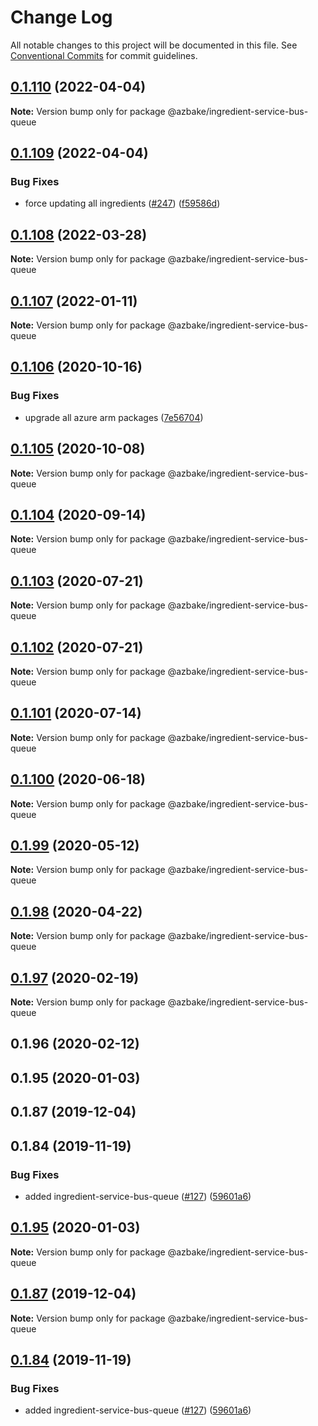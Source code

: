 # Change Log

All notable changes to this project will be documented in this file.
See [Conventional Commits](https://conventionalcommits.org) for commit guidelines.

## [0.1.110](https://github.com/HomecareHomebase/azure-bake/compare/@azbake/ingredient-service-bus-queue@0.1.109...@azbake/ingredient-service-bus-queue@0.1.110) (2022-04-04)

**Note:** Version bump only for package @azbake/ingredient-service-bus-queue





## [0.1.109](https://github.com/HomecareHomebase/azure-bake/compare/@azbake/ingredient-service-bus-queue@0.1.108...@azbake/ingredient-service-bus-queue@0.1.109) (2022-04-04)


### Bug Fixes

* force updating all ingredients ([#247](https://github.com/HomecareHomebase/azure-bake/issues/247)) ([f59586d](https://github.com/HomecareHomebase/azure-bake/commit/f59586d8b364860cc4b30059feb9a56d2cc329a0))





## [0.1.108](https://github.com/HomecareHomebase/azure-bake/compare/@azbake/ingredient-service-bus-queue@0.1.107...@azbake/ingredient-service-bus-queue@0.1.108) (2022-03-28)

**Note:** Version bump only for package @azbake/ingredient-service-bus-queue





## [0.1.107](https://github.com/HomecareHomebase/azure-bake/compare/@azbake/ingredient-service-bus-queue@0.1.106...@azbake/ingredient-service-bus-queue@0.1.107) (2022-01-11)

**Note:** Version bump only for package @azbake/ingredient-service-bus-queue





## [0.1.106](https://github.com/HomecareHomebase/azure-bake/compare/@azbake/ingredient-service-bus-queue@0.1.105...@azbake/ingredient-service-bus-queue@0.1.106) (2020-10-16)


### Bug Fixes

* upgrade all azure arm packages ([7e56704](https://github.com/HomecareHomebase/azure-bake/commit/7e56704))





## [0.1.105](https://github.com/HomecareHomebase/azure-bake/compare/@azbake/ingredient-service-bus-queue@0.1.104...@azbake/ingredient-service-bus-queue@0.1.105) (2020-10-08)

**Note:** Version bump only for package @azbake/ingredient-service-bus-queue





## [0.1.104](https://github.com/HomecareHomebase/azure-bake/compare/@azbake/ingredient-service-bus-queue@0.1.103...@azbake/ingredient-service-bus-queue@0.1.104) (2020-09-14)

**Note:** Version bump only for package @azbake/ingredient-service-bus-queue





## [0.1.103](https://github.com/HomecareHomebase/azure-bake/compare/@azbake/ingredient-service-bus-queue@0.1.102...@azbake/ingredient-service-bus-queue@0.1.103) (2020-07-21)

**Note:** Version bump only for package @azbake/ingredient-service-bus-queue





## [0.1.102](https://github.com/HomecareHomebase/azure-bake/compare/@azbake/ingredient-service-bus-queue@0.1.101...@azbake/ingredient-service-bus-queue@0.1.102) (2020-07-21)

**Note:** Version bump only for package @azbake/ingredient-service-bus-queue





## [0.1.101](https://github.com/HomecareHomebase/azure-bake/compare/@azbake/ingredient-service-bus-queue@0.1.100...@azbake/ingredient-service-bus-queue@0.1.101) (2020-07-14)

**Note:** Version bump only for package @azbake/ingredient-service-bus-queue





## [0.1.100](https://github.com/HomecareHomebase/azure-bake/compare/@azbake/ingredient-service-bus-queue@0.1.99...@azbake/ingredient-service-bus-queue@0.1.100) (2020-06-18)

**Note:** Version bump only for package @azbake/ingredient-service-bus-queue





## [0.1.99](https://github.com/HomecareHomebase/azure-bake/compare/@azbake/ingredient-service-bus-queue@0.1.98...@azbake/ingredient-service-bus-queue@0.1.99) (2020-05-12)

**Note:** Version bump only for package @azbake/ingredient-service-bus-queue





## [0.1.98](https://github.com/HomecareHomebase/azure-bake/compare/@azbake/ingredient-service-bus-queue@0.1.97...@azbake/ingredient-service-bus-queue@0.1.98) (2020-04-22)

**Note:** Version bump only for package @azbake/ingredient-service-bus-queue





## [0.1.97](https://github.com/HomecareHomebase/azure-bake/compare/@azbake/ingredient-service-bus-queue@0.1.96...@azbake/ingredient-service-bus-queue@0.1.97) (2020-02-19)

**Note:** Version bump only for package @azbake/ingredient-service-bus-queue





## 0.1.96 (2020-02-12)



## 0.1.95 (2020-01-03)



## 0.1.87 (2019-12-04)



## 0.1.84 (2019-11-19)


### Bug Fixes

* added ingredient-service-bus-queue ([#127](https://github.com/HomecareHomebase/azure-bake/issues/127)) ([59601a6](https://github.com/HomecareHomebase/azure-bake/commit/59601a6))





## [0.1.95](https://github.com/HomecareHomebase/azure-bake/compare/v0.1.94...v0.1.95) (2020-01-03)

**Note:** Version bump only for package @azbake/ingredient-service-bus-queue





## [0.1.87](https://github.com/HomecareHomebase/azure-bake/compare/v0.1.86...v0.1.87) (2019-12-04)

**Note:** Version bump only for package @azbake/ingredient-service-bus-queue





## [0.1.84](https://github.com/HomecareHomebase/azure-bake/compare/v0.1.83...v0.1.84) (2019-11-19)


### Bug Fixes

* added ingredient-service-bus-queue ([#127](https://github.com/HomecareHomebase/azure-bake/issues/127)) ([59601a6](https://github.com/HomecareHomebase/azure-bake/commit/59601a6))
